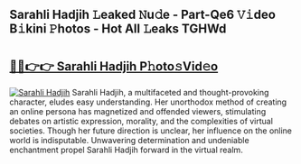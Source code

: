 ## Sarahli Hadjih 𝙻eaked 𝙽u𝚍e - Part-Qe6 𝚅𝚒deo B𝚒kini 𝙿hotos - Hot All 𝙻eaks TGHWd

# <h2><a href="http://ld6dxq.urlbe.top/?page=Sarahli+Hadjih">🔗🔗👉👉 Sarahli Hadjih P𝚑oto𝚜Vid𝚎o</a></h2>

[![Sarahli Hadjih](https://i.imgur.com/eBuTRDB.gif)](http://ld6dxq.urlbe.top/?page=Sarahli+Hadjih)
Sarahli Hadjih, a multifaceted and thought-provoking character, eludes easy understanding. Her unorthodox method of creating an online persona has magnetized and offended viewers, stimulating debates on artistic expression, morality, and the complexities of virtual societies. Though her future direction is unclear, her influence on the online world is indisputable. Unwavering determination and undeniable enchantment propel Sarahli Hadjih forward in the virtual realm.

